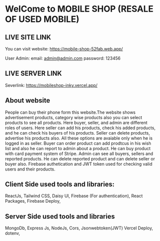 
 # WelCome to MOBILE SHOP (RESALE OF USED MOBILE)


## LIVE SITE LINK

You can visit website: https://mobile-shop-52fab.web.app/

User Admin: 
email: admin@admin.com 
password: 123456


## LIVE SERVER LINK

Severlink: https://mobileshop-inky.vercel.app/


## About website


People can buy their phone form this website.The website shows advertisement products, category wise products also you can select products to see all products.  Here buyer, seller, and admin are different roles of users. Here seller can add his products, check his added products, and he can check his buyers of his products. Seller can delete products, advertise his products also. All these options are avaiable only when he is logged in as seller. Buyer can order product can add prodtcus in his wish list and also he can report to admin about a product. He can buy product with card payment system of Stripe. Admin can see all buyers, sellers and reported products. He can delete reported product and can delete seller or buyer also. Firebase authetication and JWT token used for checking valid users and their products. 


## Client Side used tools and libraries:

ReactJs,
Tailwind CSS,
Daisy UI, 
Firebase (For authentication),
React Packages, 
Firebase Deploy,

## Server Side used tools and libraries

MongoDb, 
Express Js,
NodeJs, 
Cors, 
Jsonwebtoken(JWT)
Vercel Deploy,
dotenv, 



